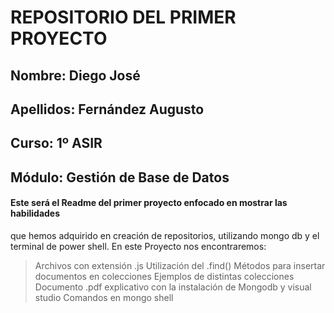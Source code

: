 # REPOSITORIO DEL PRIMER PROYECTO

## Nombre: Diego José
## Apellidos: Fernández Augusto
## Curso: 1º ASIR
## Módulo: Gestión de Base de Datos

#### Este será el Readme del primer proyecto enfocado en mostrar las habilidades 
que hemos adquirido en creación de repositorios, utilizando mongo db y el
terminal de power shell. En este Proyecto nos encontraremos:
> Archivos con extensión .js
> Utilización del .find()
> Métodos para insertar documentos en colecciones
> Ejemplos de distintas colecciones
> Documento .pdf explicativo con la instalación de Mongodb y visual studio
> Comandos en mongo shell
